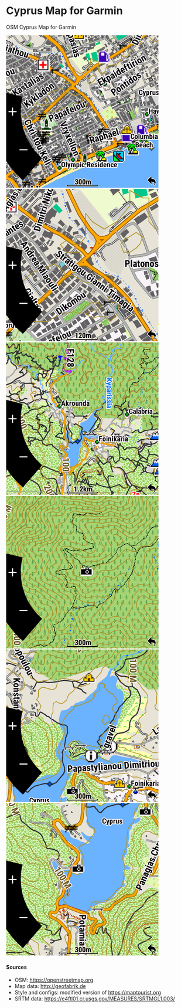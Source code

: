 # Cyprus Map for Garmin
OSM Cyprus Map for Garmin


![Screenshot](/screenshots/D27I3302.png?raw=true)
![Screenshot](/screenshots/D27I3319.png?raw=true)
![Screenshot](/screenshots/D27I3342.png?raw=true)
![Screenshot](/screenshots/D27I3405.png?raw=true)
![Screenshot](/screenshots/D27I3419.png?raw=true)
![Screenshot](/screenshots/D27I3430.png?raw=true)

#### Sources
* OSM: https://openstreetmap.org
* Map data: http://geofabrik.de
* Style and configs: modified version of https://maptourist.org
* SRTM data: https://e4ftl01.cr.usgs.gov/MEASURES/SRTMGL1.003/
